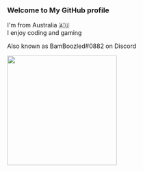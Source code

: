 ### Welcome to My GitHub profile
I'm from Australia 🇦🇺  
I enjoy coding and gaming  

Also known as BamBoozled#0882 on Discord

<img src="https://user-images.githubusercontent.com/64771089/194791021-b34435b1-43b7-4280-8363-12a4643c6b40.png" width="256px"/>

<!--
**BamBoozledMC/BamBoozledMC** is a ✨ _special_ ✨ repository because its `README.md` (this file) appears on your GitHub profile.

Here are some ideas to get you started:

- 🔭 I’m currently working on ...
- 🌱 I’m currently learning ...
- 👯 I’m looking to collaborate on ...
- 🤔 I’m looking for help with ...
- 💬 Ask me about ...
- 📫 How to reach me: ...
- 😄 Pronouns: ...
- ⚡ Fun fact: ...
-->

